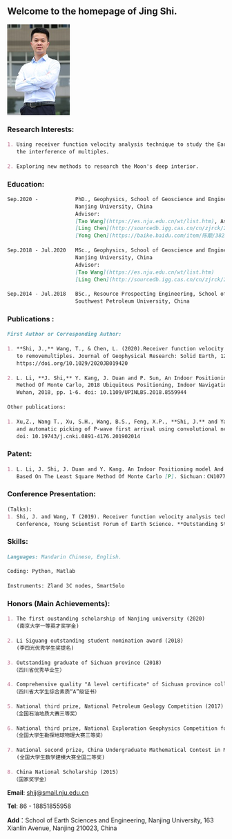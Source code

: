 ## Welcome to the homepage of Jing Shi.


<img src="./photo.jpg" width = "145" height = "210" div align=center />

### Research Interests:
```markdown
1. Using receiver function velocity analysis technique to study the Earth's deep interior without 
   the interference of multiples. 
   
2. Exploring new methods to research the Moon's deep interior.
```

### Education:
```markdown
Sep.2020 -            PhD., Geophysics, School of Geoscience and Engineering, 
                      Nanjing University, China
                      Advisor: 
                      [Tao Wang](https://es.nju.edu.cn/wt/list.htm), Associate professor
                      [Ling Chen](http://sourcedb.igg.cas.cn/cn/zjrck/200907/t20090713_2065480.html), Research professorship
                      [Yong Chen](https://baike.baidu.com/item/陈颙/3825687?fr=aladdin), Academicians

Sep.2018 - Jul.2020   MSc., Geophysics, School of Geoscience and Engineering, 
                      Nanjing University, China
                      Advisor: 
                      [Tao Wang](https://es.nju.edu.cn/wt/list.htm)
                      [Ling Chen](http://sourcedb.igg.cas.cn/cn/zjrck/200907/t20090713_2065480.html), Research professorship

Sep.2014 - Jul.2018   BSc., Resource Prospecting Engineering, School of Geoscience and Technology, 
                      Southwest Petroleum University, China
```

### Publications :
```markdown
First Author or Corresponding Author:

1. **Shi, J.,** Wang, T., & Chen, L. (2020).Receiver function velocity analysis technique and its application 
   to removemultiples. Journal of Geophysical Research: Solid Earth, 125,e2020JB019420. 
   https://doi.org/10.1029/2020JB019420

2. L. Li, **J. Shi,** Y. Kang, J. Duan and P. Sun, An Indoor Positioning Research Based On The Least Square 
   Method Of Monte Carlo, 2018 Ubiquitous Positioning, Indoor Navigation and Location-Based Services (UPINLBS), 
   Wuhan, 2018, pp. 1-6. doi: 10.1109/UPINLBS.2018.8559944
   
Other publications:

1. Xu,Z., Wang T., Xu, S.H., Wang, B.S., Feng, X.P., **Shi, J.** and Yang, M.H., 2019, Active source seismic identification
   and automatic picking of P-wave first arrival using convolutional neural network, Earthquake research in China,
   doi: 10.19743/j.cnki.0891-4176.201902014
```

### Patent:
```markdown
1. L. Li, J. Shi, J. Duan and Y. Kang. An Indoor Positioning model And Its Construction Method And Application 
   Based On The Least Square Method Of Monte Carlo [P]. Sichuan：CN107786939B,2020-08-14.
```   

### Conference Presentation:
```markdown
(Talks):
1. Shi, J. and Wang, T (2019). Receiver function velocity analysis technique and its application to removemultiples.
   Conference, Young Scientist Forum of Earth Science. **Outstanding Student Oral Report Award**
``` 

### Skills:
```markdown
Languages: Mandarin Chinese, English.

Coding: Python, Matlab

Instruments: Zland 3C nodes, SmartSolo 
``` 

### Honors (Main Achievements):
```markdown
1. The first oustanding scholarship of Nanjing university (2020)
   (南京大学一等英才奖学金)
   
2. Li Siguang outstanding student nomination award (2018) 
   (李四光优秀学生奖提名)

3. Outstanding graduate of Sichuan province (2018)
  （四川省优秀毕业生）

4. Comprehensive quality "A level certificate" of Sichuan province college students (2018)
  （四川省大学生综合素质“A”级证书）

5. National third prize, National Petroleum Geology Competition (2017)
  （全国石油地质大赛三等奖）
   
6. National third prize, National Exploration Geophysics Competition for College Students (2017)
  （全国大学生勘探地球物理大赛三等奖）

7. National second prize, China Undergraduate Mathematical Contest in Model (2016)
   (全国大学生数学建模大赛全国二等奖)

8. China National Scholarship (2015)
  （国家奖学金）
``` 

**Email**: shij@smail.nju.edu.cn

**Tel**:  86 - 18851855958

**Add**：School of Earth Sciences and Engineering, 
                     Nanjing University, 163 Xianlin Avenue, 
                     Nanjing 210023, China

